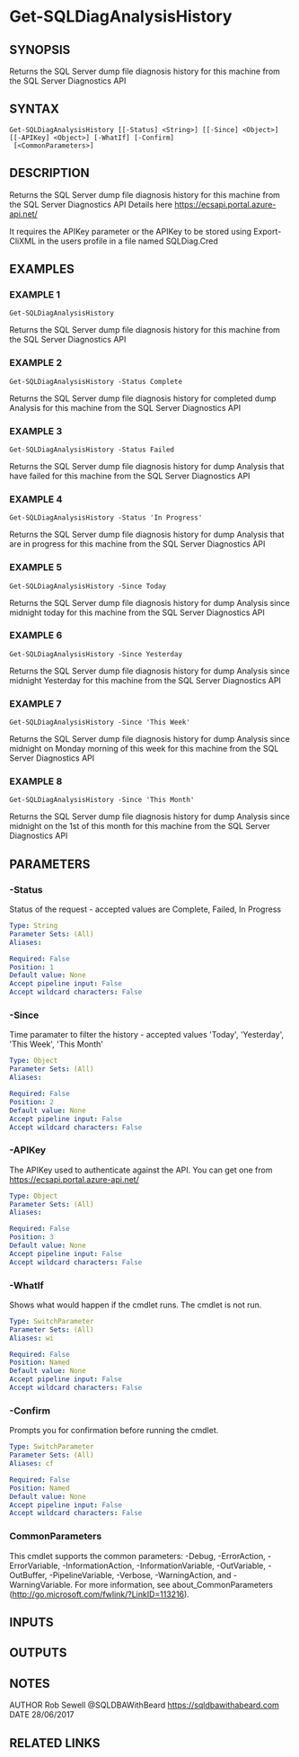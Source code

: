 # Get-SQLDiagAnalysisHistory

## SYNOPSIS
Returns the SQL Server dump file diagnosis history for this machine from the 
SQL Server Diagnostics API

## SYNTAX

```
Get-SQLDiagAnalysisHistory [[-Status] <String>] [[-Since] <Object>] [[-APIKey] <Object>] [-WhatIf] [-Confirm]
 [<CommonParameters>]
```

## DESCRIPTION
Returns the SQL Server dump file diagnosis history for this machine from the 
SQL Server Diagnostics API
Details here https://ecsapi.portal.azure-api.net/

It requires the APIKey parameter or the APIKey to be stored using Export-CliXML in the users profile
in a file named SQLDiag.Cred

## EXAMPLES

### EXAMPLE 1
```
Get-SQLDiagAnalysisHistory
```

Returns the SQL Server dump file diagnosis history for this machine from the 
SQL Server Diagnostics API

### EXAMPLE 2
```
Get-SQLDiagAnalysisHistory -Status Complete
```

Returns the SQL Server dump file diagnosis history for completed dump Analysis for this machine from the 
SQL Server Diagnostics API

### EXAMPLE 3
```
Get-SQLDiagAnalysisHistory -Status Failed
```

Returns the SQL Server dump file diagnosis history for dump Analysis that have failed for this machine from the 
SQL Server Diagnostics API

### EXAMPLE 4
```
Get-SQLDiagAnalysisHistory -Status 'In Progress'
```

Returns the SQL Server dump file diagnosis history for dump Analysis that are in progress for this machine from the 
SQL Server Diagnostics API

### EXAMPLE 5
```
Get-SQLDiagAnalysisHistory -Since Today
```

Returns the SQL Server dump file diagnosis history for dump Analysis since midnight today for this machine from the 
SQL Server Diagnostics API

### EXAMPLE 6
```
Get-SQLDiagAnalysisHistory -Since Yesterday
```

Returns the SQL Server dump file diagnosis history for dump Analysis since midnight Yesterday for this machine from the 
SQL Server Diagnostics API

### EXAMPLE 7
```
Get-SQLDiagAnalysisHistory -Since 'This Week'
```

Returns the SQL Server dump file diagnosis history for dump Analysis since midnight on Monday morning of this week for 
this machine from the SQL Server Diagnostics API

### EXAMPLE 8
```
Get-SQLDiagAnalysisHistory -Since 'This Month'
```

Returns the SQL Server dump file diagnosis history for dump Analysis since midnight on the 1st of this month for 
this machine from the SQL Server Diagnostics API

## PARAMETERS

### -Status
Status of the request - accepted values are Complete, Failed, In Progress

```yaml
Type: String
Parameter Sets: (All)
Aliases:

Required: False
Position: 1
Default value: None
Accept pipeline input: False
Accept wildcard characters: False
```

### -Since
Time paramater to filter the history - accepted values 'Today', 'Yesterday', 'This Week', 'This Month'

```yaml
Type: Object
Parameter Sets: (All)
Aliases:

Required: False
Position: 2
Default value: None
Accept pipeline input: False
Accept wildcard characters: False
```

### -APIKey
The APIKey used to authenticate against the API.
You can get one from https://ecsapi.portal.azure-api.net/

```yaml
Type: Object
Parameter Sets: (All)
Aliases:

Required: False
Position: 3
Default value: None
Accept pipeline input: False
Accept wildcard characters: False
```

### -WhatIf
Shows what would happen if the cmdlet runs.
The cmdlet is not run.

```yaml
Type: SwitchParameter
Parameter Sets: (All)
Aliases: wi

Required: False
Position: Named
Default value: None
Accept pipeline input: False
Accept wildcard characters: False
```

### -Confirm
Prompts you for confirmation before running the cmdlet.

```yaml
Type: SwitchParameter
Parameter Sets: (All)
Aliases: cf

Required: False
Position: Named
Default value: None
Accept pipeline input: False
Accept wildcard characters: False
```

### CommonParameters
This cmdlet supports the common parameters: -Debug, -ErrorAction, -ErrorVariable, -InformationAction, -InformationVariable, -OutVariable, -OutBuffer, -PipelineVariable, -Verbose, -WarningAction, and -WarningVariable.
For more information, see about_CommonParameters (http://go.microsoft.com/fwlink/?LinkID=113216).

## INPUTS

## OUTPUTS

## NOTES
AUTHOR  Rob Sewell @SQLDBAWithBeard https://sqldbawithabeard.com
DATE    28/06/2017

## RELATED LINKS
